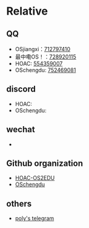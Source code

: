 # Relative

## QQ
- OSjiangxi：[712797410](http://wpa.qq.com/msgrd?v=3&uin=712797410&site=qq&menu=yes)
- 最中嘞OS！：[728920115](http://wpa.qq.com/msgrd?v=3&uin=728920115&site=qq&menu=yes)
- HOAC: [554359007](http://wpa.qq.com/msgrd?v=3&uin=554359007&site=qq&menu=yes)
- OSchengdu: [752469081](http://wpa.qq.com/msgrd?v=3&uin=752469081&site=qq&menu=yes)

## discord
- HOAC: 
- OSchengdu:

## wechat
- 

## Github organization
- [HOAC-OS2EDU](https://github.com/HOAC-OS2EDU)
- [OSchengdu](https://github.com/OSchengdu)

## others
- [poly's telegram](https://t.me/polypopop)
